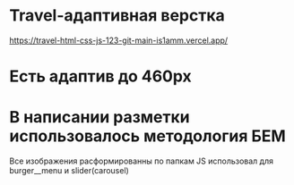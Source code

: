 # Travel-адаптивная верстка
https://travel-html-css-js-123-git-main-is1amm.vercel.app/

# Есть адаптив до 460рх
 # В написании разметки использовалось методология БЕМ
Все изображения расформированны по папкам 
JS использовал для burger__menu и slider(carousel)
